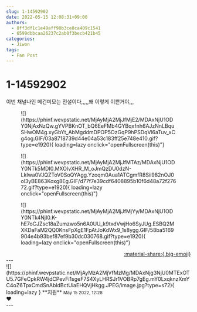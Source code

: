 ```yaml
---
slug: 1-14592902
date: 2022-05-15 12:08:31+09:00
authors:
  - 8ff3df1c1e49aff98b3ce8ca409c1541
  - 6599dbbcaa26237c2ab0f3becb421b45
categories:
  - Jiwon
tags:
  - Fan Post
---
```


# 1-14592902

<div class="post-container" markdown="1">
<div class="content-container md-sidebar__scrollwrap" markdown="1">

이번 채널나인 메건미모는 전설이다,,,,,왜 이렇게 이쁜거야,,,
<figure markdown="1">
![](https://phinf.wevpstatic.net/MjAyMjA2MjJfMjE2/MDAxNjU1ODY0NjAxNzQw.gYVPBKnOT_bQ6EeFMb4GYBqxfnh6AJzNnLBquSHwOM4g.xyGbYt_AbMgddmDPOP5OzGqP9hPSDqVl6aTuv_xCg4og.GIF/03a8718739d44e04a53c183ff25e748e410.gif?type=e1920){ loading=lazy onclick="openFullscreen(this)"}
</figure>

<figure markdown="1">
![](https://phinf.wevpstatic.net/MjAyMjA2MjJfMTAz/MDAxNjU1ODY0NTk5MDI0.MXOIvXHR_M_oJmQzDU0dzN-LkIwa0VJQZToV0SoQYAgg.Yzoqm0Aua1ATCgmfR8Sii982nOJ0ol3yBE863Koxg8Eg.GIF/d77f7e39cdf6408895b10f6d48a72f27672.gif?type=e1920){ loading=lazy onclick="openFullscreen(this)"}
</figure>

<figure markdown="1">
![](https://phinf.wevpstatic.net/MjAyMjA2MjJfMjYy/MDAxNjU1ODY0NTk4NjI0.K-hE7oCJZsc18aZumzwo5n6A0UU_k9txdVwjHo6SyJUg.ESBQ2MXKDaFaM2QQ0KnsFpXgE1FpAtJoKdWx9_1s8ygg.GIF/58ba5169904e4b93bef87ef9b30dc030768.gif?type=e1920){ loading=lazy onclick="openFullscreen(this)"}
</figure>


</div>
</div>

<div style="text-align: right;" markdown="1">
<a href="https://weverse.io/fromis9/fanpost/1-14592902" style="text-align: right;">:material-share:{.big-emoji}</a>
</div>
---

<div class="comments-container md-sidebar__scrollwrap" markdown="1">
<div class="comment" markdown="1">
<div class='id-container' markdown="1">
![](https://phinf.wevpstatic.net/MjAyMzA2MjVfMzMg/MDAxNjg3NjU0MTExOTU5.7GFeCpkRW4jdCPevFi1sgeF7S4XyLHRSJr1VOBRp7gEg.mY0LxqknzXmYC4oZ6TpxCmdSnAbldBctUiaEHQVjHkgg.JPEG/image.jpg?type=s72){ loading=lazy }
**<span class="artist">지원</span>** <small>May 15 2022, 12:28</small><br>
</div>
<div class='comment-body' markdown="1">
❤️
</div>
</div>
</div>
---
